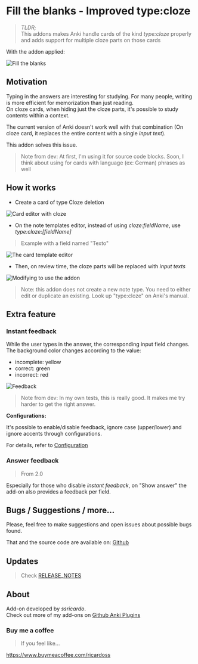 # Fill the blanks - Improved type:cloze

> *TLDR;*  
> This addons makes Anki handle cards of the kind *type:cloze* properly and adds support for multiple cloze parts on those cards

With the addon applied:  

![Fill the blanks](doc/review-inputs.png)

## Motivation

Typing in the answers are interesting for studying. For many people, writing is more efficient for memorization than just reading.  
On cloze cards, when hiding just the cloze parts, it's possible to study contents within a context.  

The current version of Anki doesn't work well with that combination (On cloze card, it replaces the entire content with a single *input text*).  

This addon solves this issue.  

> Note from dev: At first, I'm using it for source code blocks. Soon, I think about using for cards with language (ex: German) phrases as well

## How it works

* Create a card of type Cloze deletion

![Card editor with cloze](doc/cloze-card.png)

* On the note templates editor, instead of using *cloze:fieldName*, use *type:cloze:[fieldName]* 

> Example with a field named "Texto"

![The card template editor](doc/card-template.png)

* Then, on review time, the cloze parts will be replaced with *input texts*

![Modifying to use the addon](doc/from-cloze-to-input.gif)

> Note: this addon does not create a new note type. You need to either edit or duplicate an existing. Look up "type:cloze" on Anki's manual. 

## Extra feature

### Instant feedback

While the user types in the answer, the corresponding input field changes.  
The background color changes according to the value:  

* incomplete: yellow
* correct: green
* incorrect: red

![Feedback](doc/intant-feedback.gif)

> Note from dev: In my own tests, this is really good. It makes me try harder to get the right answer.


**Configurations:**  

It's possible to enable/disable feedback, ignore case (upper/lower) and ignore accents through configurations.

For details, refer to [Configuration](src/config.md)

### Answer feedback

> From 2.0

Especially for those who disable _instant feedback_, on "Show answer" the add-on also provides a feedback per field.

## Bugs / Suggestions / more...

Please, feel free to make suggestions and open issues about possible bugs found.  

That and the source code are available on: [Github](https://github.com/ssricardo/anki-plugins/tree/master/fill-the-blanks)

## Updates

> Check [RELEASE_NOTES](RELEASE_NOTES.md)

## About

Add-on developed by *ssricardo*.  
Check out more of my add-ons on [Github Anki Plugins](https://github.com/ssricardo/anki-plugins)

### Buy me a coffee

> If you feel like...

https://www.buymeacoffee.com/ricardoss